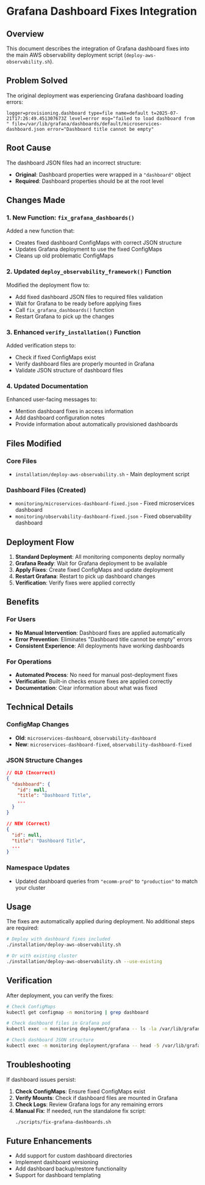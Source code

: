 # Grafana Dashboard Fixes Integration

## Overview

This document describes the integration of Grafana dashboard fixes into the main AWS observability deployment script (`deploy-aws-observability.sh`).

## Problem Solved

The original deployment was experiencing Grafana dashboard loading errors:
```
logger=provisioning.dashboard type=file name=default t=2025-07-21T17:26:49.451307673Z level=error msg="failed to load dashboard from " file=/var/lib/grafana/dashboards/default/microservices-dashboard.json error="Dashboard title cannot be empty"
```

## Root Cause

The dashboard JSON files had an incorrect structure:
- **Original**: Dashboard properties were wrapped in a `"dashboard"` object
- **Required**: Dashboard properties should be at the root level

## Changes Made

### 1. New Function: `fix_grafana_dashboards()`

Added a new function that:
- Creates fixed dashboard ConfigMaps with correct JSON structure
- Updates Grafana deployment to use the fixed ConfigMaps
- Cleans up old problematic ConfigMaps

### 2. Updated `deploy_observability_framework()` Function

Modified the deployment flow to:
- Add fixed dashboard JSON files to required files validation
- Wait for Grafana to be ready before applying fixes
- Call `fix_grafana_dashboards()` function
- Restart Grafana to pick up the changes

### 3. Enhanced `verify_installation()` Function

Added verification steps to:
- Check if fixed ConfigMaps exist
- Verify dashboard files are properly mounted in Grafana
- Validate JSON structure of dashboard files

### 4. Updated Documentation

Enhanced user-facing messages to:
- Mention dashboard fixes in access information
- Add dashboard configuration notes
- Provide information about automatically provisioned dashboards

## Files Modified

### Core Files
- `installation/deploy-aws-observability.sh` - Main deployment script

### Dashboard Files (Created)
- `monitoring/microservices-dashboard-fixed.json` - Fixed microservices dashboard
- `monitoring/observability-dashboard-fixed.json` - Fixed observability dashboard

## Deployment Flow

1. **Standard Deployment**: All monitoring components deploy normally
2. **Grafana Ready**: Wait for Grafana deployment to be available
3. **Apply Fixes**: Create fixed ConfigMaps and update deployment
4. **Restart Grafana**: Restart to pick up dashboard changes
5. **Verification**: Verify fixes were applied correctly

## Benefits

### For Users
- **No Manual Intervention**: Dashboard fixes are applied automatically
- **Error Prevention**: Eliminates "Dashboard title cannot be empty" errors
- **Consistent Experience**: All deployments have working dashboards

### For Operations
- **Automated Process**: No need for manual post-deployment fixes
- **Verification**: Built-in checks ensure fixes are applied correctly
- **Documentation**: Clear information about what was fixed

## Technical Details

### ConfigMap Changes
- **Old**: `microservices-dashboard`, `observability-dashboard`
- **New**: `microservices-dashboard-fixed`, `observability-dashboard-fixed`

### JSON Structure Changes
```json
// OLD (Incorrect)
{
  "dashboard": {
    "id": null,
    "title": "Dashboard Title",
    ...
  }
}

// NEW (Correct)
{
  "id": null,
  "title": "Dashboard Title",
  ...
}
```

### Namespace Updates
- Updated dashboard queries from `"ecomm-prod"` to `"production"` to match your cluster

## Usage

The fixes are automatically applied during deployment. No additional steps are required:

```bash
# Deploy with dashboard fixes included
./installation/deploy-aws-observability.sh

# Or with existing cluster
./installation/deploy-aws-observability.sh --use-existing
```

## Verification

After deployment, you can verify the fixes:

```bash
# Check ConfigMaps
kubectl get configmap -n monitoring | grep dashboard

# Check dashboard files in Grafana pod
kubectl exec -n monitoring deployment/grafana -- ls -la /var/lib/grafana/dashboards/default/

# Check dashboard JSON structure
kubectl exec -n monitoring deployment/grafana -- head -5 /var/lib/grafana/dashboards/default/microservices-dashboard.json
```

## Troubleshooting

If dashboard issues persist:

1. **Check ConfigMaps**: Ensure fixed ConfigMaps exist
2. **Verify Mounts**: Check if dashboard files are mounted in Grafana
3. **Check Logs**: Review Grafana logs for any remaining errors
4. **Manual Fix**: If needed, run the standalone fix script:
   ```bash
   ./scripts/fix-grafana-dashboards.sh
   ```

## Future Enhancements

- Add support for custom dashboard directories
- Implement dashboard versioning
- Add dashboard backup/restore functionality
- Support for dashboard templating 